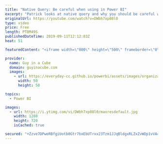 ```yaml
---
title: "Native Query: Be careful when using in Power BI"
excerpt: "Patrick looks at native query and why you should be careful when using it in Power BI. He looks at what native query is, what to consider when using it, and how to monitor what query folding, in Power Query, is or is not doing.  Guy in a Cube Courses: https://guyinacu.be/courses  ******** LET'S CONNECT!"
originalUrl: https://youtube.com/watch?v=DWbh7xp08l0
type: video
price: Free
length: PT8M49S
publishedDateTime: 2019-09-11T12:12:03Z
heat: 51

featuredContent: "<iframe width=\"800\" height=\"500\" frameborder=\"0\" src=\"https://www.youtube.com/embed/DWbh7xp08l0\" allow=\"accelerometer; autoplay; encrypted-media; gyroscope; picture-in-picture\" allowfullscreen></iframe>"

provider:
  name: Guy in a Cube
  domain: guyinacube.com
  images:
    - url: https://everyday-cc.github.io/powerbi/assets/images/organizations/guyinacube.com-50x50.jpg
      width: 50
      height: 50

topics:
  - Power BI

images:
  - url: https://i.ytimg.com/vi/DWbh7xp08l0/maxresdefault.jpg
    width: 1280
    height: 720
    isCached: true

secured: "+Zzve7DPweRBfgiUotb0Gtr7bxEbUTrxx23Tzm1JJqBldgxRLZxZvWDp1vVA49XBtFBQX3YHBl8unipVWrIaXHHko4o5nDzyDZ/ISj070F8rjVH5FQ75OcYVYQNn9txPch6mPQ01GIwLgif9JK4Q4SseFUhuBtVYwKV9jqMDWlX89zQxH1w3mzoZpT2HvHjfpGuwm5sbtX+wHBvKyaGEzLzjHmxcRm2zETBereQiVr1nn58tN/kJ3Hrz2ICcDUg+BO4reHzRruv2HMVmYbeTOeO60litTdcbMjcq1bH0f69KjOTKJ/tURddTa4qTuaiyBJOMOoZv/MCQqqLYplrPVS3hKu9zm8aSsIpNvGGEfzBvjy7bTVbw4/6osv1zfxTjYH++bECUnGPsEm+OO5foXEIH8nWetxe/dUla6YdlSN8=;0QN8LmjAiTl5x56kUOAnwg=="
---
```


